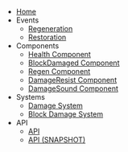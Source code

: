 * [Home](README.md)
* Events
  * [Regeneration](regeneration.md)
  * [Restoration](restoration.md)
* Components
  * [Health Component](component-health.md)
  * [BlockDamaged Component](component-block-damaged.md)
  * [Regen Component](component-regen.md) 
  * [DamageResist Component](component-damage-resist.md)
  * [DamageSound Component](component-damage-sound.md)
* Systems
  * [Damage System](system-damage.md)
  * [Block Damage System](system-block-damage.md)
* API
  * [API](http://jenkins.terasology.io/teraorg/job/Terasology/job/Modules/job/H/job/Health/job/master/javadoc/overview-summary.html)
  * [API (SNAPSHOT)](http://jenkins.terasology.io/teraorg/job/Terasology/job/Modules/job/H/job/Health/job/develop/javadoc/overview-summary.html)